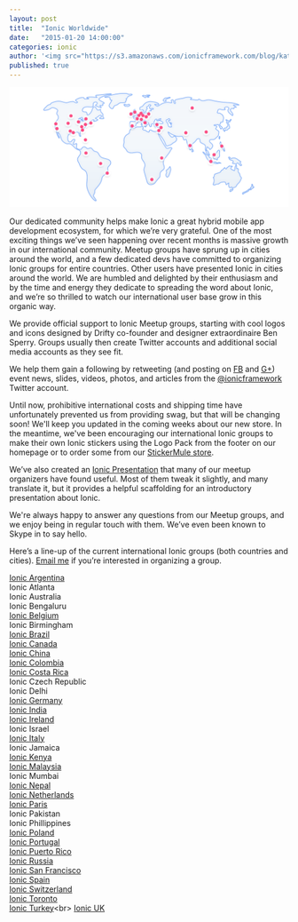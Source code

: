 ```yaml
---
layout: post
title:  "Ionic Worldwide"
date:   "2015-01-20 14:00:00"
categories: ionic
author: '<img src="https://s3.amazonaws.com/ionicframework.com/blog/katie-md.jpg" class="author-icon">Katie'
published: true
---
```


![Ionic Logos](/img/blog/community-header.png)

Our dedicated community helps make Ionic a great hybrid mobile app development ecosystem, for which we’re very grateful. One of the most exciting things we’ve seen happening over recent months is massive growth in our international community. Meetup groups have sprung up in cities around the world, and a few dedicated devs have committed to organizing Ionic groups for entire countries. Other users have presented Ionic in cities around the world. We are humbled and delighted by their enthusiasm and by the time and energy they dedicate to spreading the word about Ionic, and we’re so thrilled to watch our international user base grow in this organic way.

<!-- more --> 

We provide official support to Ionic Meetup groups, starting with cool logos and icons designed by Drifty co-founder and designer extraordinaire Ben Sperry. Groups usually then create Twitter accounts and additional social media accounts as they see fit. 

We help them gain a following by retweeting (and posting on [FB](https://www.facebook.com/ionicframework) and [G+](https://plus.google.com/u/1/b/112280728135675018538/+Ionicframework/posts)) event news, slides, videos, photos, and articles from the [@ionicframework](https://www.twitter.com/ionicframework) Twitter account.

Until now, prohibitive international costs and shipping time have unfortunately prevented us from providing swag, but that will be changing soon! We'll keep you updated in the coming weeks about our new store. In the meantime, we've been encouraging our international Ionic groups to make their own Ionic stickers using the Logo Pack from the footer on our homepage or to order some from our [StickerMule store](http://www.stickermule.com/user/1070630560/stickers).

We’ve also created an [Ionic Presentation](http://ionicframework.com/present-ionic/) that many of our meetup organizers have found useful. Most of them tweak it slightly, and many translate it, but it provides a helpful scaffolding for an introductory presentation about Ionic.

We're always happy to answer any questions from our Meetup groups, and we enjoy being in regular touch with them. We’ve even been known to Skype in to say hello.

Here’s a line-up of the current international Ionic groups (both countries and cities). [Email me](mailto:katie@drifty.com) if you’re interested in organizing a group.

[Ionic Argentina](https://twitter.com/IonicArgentina)<br>
Ionic Atlanta<br>
Ionic Australia<br>
Ionic Bengaluru<br>
[Ionic Belgium](https://twitter.com/IonicBE)<br>
Ionic Birmingham<br>
[Ionic Brazil](https://twitter.com/IonicBrazil)<br>
[Ionic Canada](https://twitter.com/IonicCanada)<br>
[Ionic China](https://twitter.com/IonicChina)<br>
[Ionic Colombia](https://twitter.com/IonicColombia)<br>
[Ionic Costa Rica](https://twitter.com/ionic_costarica)<br>
Ionic Czech Republic<br>
Ionic Delhi<br>
[Ionic Germany](https://twitter.com/ionicgermany)<br>
[Ionic India](https://twitter.com/ionicindia)<br>
[Ionic Ireland](https://twitter.com/ionic_Ireland)<br>
Ionic Israel<br>
[Ionic Italy](https://twitter.com/IonicItalia)<br>
Ionic Jamaica<br>
[Ionic Kenya](https://twitter.com/ionickenya)<br>
[Ionic Malaysia](https://twitter.com/IonicMalaysia)<br>
Ionic Mumbai<br>
[Ionic Nepal](https://twitter.com/ionicNepal)<br>
[Ionic Netherlands](https://twitter.com/IonicNederland)<br>
[Ionic Paris](https://twitter.com/IonicParis)<br>
Ionic Pakistan<br>
Ionic Phillippines<br>
[Ionic Poland](https://twitter.com/ionicpoland)<br>
[Ionic Portugal](https://twitter.com/IonicPortugal)<br>
[Ionic Puerto Rico](https://twitter.com/ionicpuertorico)<br>
[Ionic Russia](https://twitter.com/Ionic_ru)<br>
[Ionic San Francisco](http://www.meetup.com/Ionic-SF/)<br>
[Ionic Spain](https://twitter.com/ionicspain)<br>
[Ionic Switzerland](https://twitter.com/IonicSwiss)<br>
[Ionic Toronto](http://www.meetup.com/Ionic-Toronto/)<br>
[Ionic Turkey](https://twitter.com/IonicTurkey_)<br>
[Ionic UK](https://twitter.com/IonicUK)<br>




